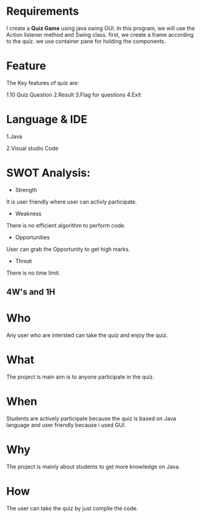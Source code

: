 # Requirements
I create a **Quiz Game** using java swing GUI. In this program, we will use the Action listener method and Swing class. 
first, we create a frame according to the quiz. we use container pane for holding the components.

# Feature
The Key features of quiz are:

1.10 Quiz Question 
2.Result 
3.Flag for questions
4.Exit

# Language & IDE
1.Java

2.Visual studio Code


# SWOT Analysis:
- Strength
 
It is user friendly where user can activly participate.

- Weakness

There is no efficient algorithm to perform code.

- Opportunities

User can grab the Opportunity to get high marks.

- Threat

There is no time limit.


## 4W's and 1H

# Who
Any user who are intersted can take the quiz and enjoy the quiz.

# What
The project is main aim is to anyone participate in the quiz.

# When
Students are actively participate because the quiz is based on Java language and user friendly because i used GUI.

# Why
The project is mainly about students to get more knowledge on Java.

# How
The user can take the quiz by just complie the code.



